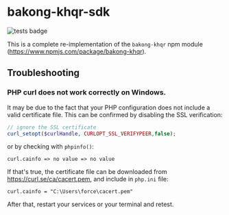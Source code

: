 # bakong-khqr-sdk

![tests badge](https://github.com/fidele007/bakong-khqr-php/actions/workflows/tests.yml/badge.svg)

This is a complete re-implementation of the `bakong-khqr` npm module (https://www.npmjs.com/package/bakong-khqr).

## Troubleshooting

### PHP curl does not work correctly on Windows.

It may be due to the fact that your PHP configuration does not include a valid certificate file. This can be confirmed by disabling the SSL verification:

```php
// ignore the SSL certificate
curl_setopt($curlHandle, CURLOPT_SSL_VERIFYPEER,false);
```

or by checking with `phpinfo()`:

```shell
curl.cainfo => no value => no value
```

If that's true, the certificate file can be downloaded from https://curl.se/ca/cacert.pem, and include in `php.ini` file:

```properties
curl.cainfo = "C:\Users\force\cacert.pem"
```

After that, restart your services or your terminal and retest.
